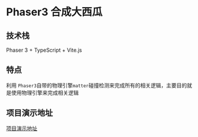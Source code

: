 # Phaser3 合成大西瓜

## 技术栈
Phaser 3 + TypeScript + Vite.js 

## 特点
利用 `Phaser3`自带的物理引擎`matter`碰撞检测来完成所有的相关逻辑，主要目的就是使用物理引擎来完成相关逻辑

## 项目演示地址

[项目演示地址](https://yutao721.github.io/phaser3-hcxg/)